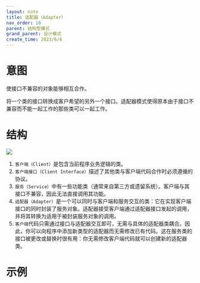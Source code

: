 ```yaml
---
layout: note
title: 适配器（Adapter）
nav_order: 10
parent: 结构型模式
grand_parent: 设计模式
create_time: 2023/6/6
---
```


# 意图

使接口不兼容的对象能够相互合作。

将一个类的接口转换成客户希望的另外一个接口。适配器模式使得原本由于接口不兼容而不能一起工作的那些类可以一起工作。

# 结构

![](https://cdn.jsdelivr.net/gh/luguosong/images@master/blog-img/20230606111514.png)

1. `客户端（Client）`是包含当前程序业务逻辑的类。
2. `客户端接口（Client Interface）`描述了其他类与客户端代码合作时必须遵循的协议。
3. `服务（Service）`中有一些功能类（通常来自第三方或遗留系统）。客户端与其接口不兼容，因此无法直接调用其功能。
4. `适配器（Adapter）`是一个可以同时与客户端和服务交互的类：它在实现客户端接口的同时封装了服务对象。适配器接受客户端通过适配器接口发起的调用，并将其转换为适用于被封装服务对象的调用。
5. `客户端`代码只需通过接口与适配器交互即可，无需与具体的适配器类耦合。因此，你可以向程序中添加新类型的适配器而无需修改已有代码。这在服务类的接口被更改或替换时很有用：你无需修改客户端代码就可以创建新的适配器类。

# 示例

